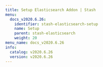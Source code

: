 ```yaml
---
title: Setup Elasticsearch Addon | Stash
menu:
  docs_v2020.6.26:
    identifier: stash-elasticsearch-setup
    name: Setup
    parent: stash-elasticsearch
    weight: 20
menu_name: docs_v2020.6.26
info:
  catalog: v2020.6.26
  version: v2020.6.26
---
```


